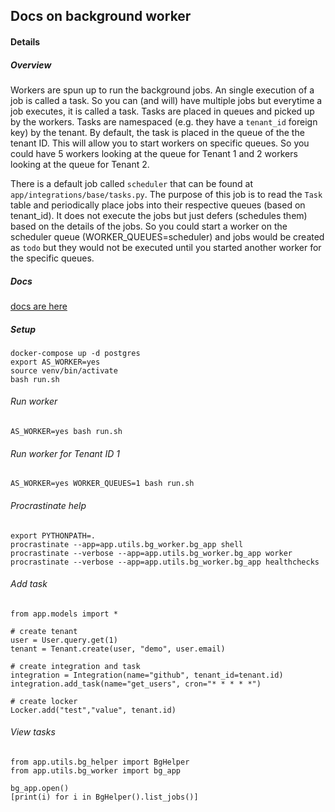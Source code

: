 ## Docs on background worker

#### Details  

##### Overview
Workers are spun up to run the background jobs. An single execution of a job is called a task. So you can (and will) have multiple jobs but everytime a job executes, it is called a task. Tasks are placed in queues and picked up by the workers. Tasks are namespaced (e.g. they have a `tenant_id` foreign key) by the tenant. By default, the task is placed in the queue of the the tenant ID. This will allow you to start workers on specific queues. So you could have 5 workers looking at the queue for Tenant 1 and 2 workers looking at the queue for Tenant 2.  

There is a default job called `scheduler` that can be found at `app/integrations/base/tasks.py`. The purpose of this job is to read the `Task` table and periodically place jobs into their respective queues (based on tenant_id). It does not execute the jobs but just defers (schedules them) based on the details of the jobs. So you could start a worker on the scheduler queue (WORKER_QUEUES=scheduler) and jobs would be created as `todo` but they would not be executed until you started another worker for the specific queues. 

##### Docs  
[docs are here](https://github.com/procrastinate-org/procrastinate)

##### Setup  
```
docker-compose up -d postgres
export AS_WORKER=yes
source venv/bin/activate
bash run.sh
```

###### Run worker
```
AS_WORKER=yes bash run.sh
```

###### Run worker for Tenant ID 1
```
AS_WORKER=yes WORKER_QUEUES=1 bash run.sh
```

###### Procrastinate help  

```
export PYTHONPATH=.
procrastinate --app=app.utils.bg_worker.bg_app shell
procrastinate --verbose --app=app.utils.bg_worker.bg_app worker
procrastinate --verbose --app=app.utils.bg_worker.bg_app healthchecks
```

###### Add task
```
from app.models import *

# create tenant
user = User.query.get(1)
tenant = Tenant.create(user, "demo", user.email)

# create integration and task
integration = Integration(name="github", tenant_id=tenant.id)
integration.add_task(name="get_users", cron="* * * * *")

# create locker
Locker.add("test","value", tenant.id)
```

###### View tasks
```
from app.utils.bg_helper import BgHelper
from app.utils.bg_worker import bg_app

bg_app.open()
[print(i) for i in BgHelper().list_jobs()]
```

